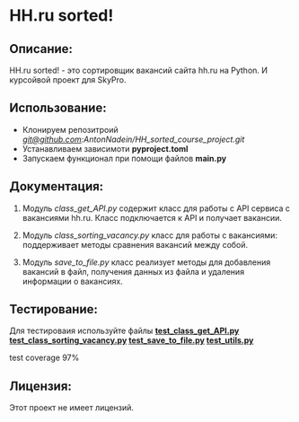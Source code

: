 # HH.ru sorted!

## Описание:

HH.ru sorted! - это сортировщик вакансий сайта hh.ru на Python. И курсойвой проект для SkyPro.

## Использование:
* Клонируем репозитроий *git@github.com:AntonNadein/HH_sorted_course_project.git*
* Устанавливаем зависимоти **pyproject.toml**
* Запускаем функционал при помощи файлов **main.py**


## Документация:
1. Модуль *class_get_API.py* содержит класс для работы с API сервиса с вакансиями hh.ru. 
Класс подключается к API и получает вакансии.

2. Модуль *class_sorting_vacancy.py* класс для работы с вакансиями: поддерживает методы сравнения
вакансий между собой.

3. Модуль *save_to_file.py* класс реализует методы для добавления вакансий в файл,
получения данных из файла и удаления информации о вакансиях.


## Тестирование:
Для тестироваия используйте файлы 
**[test_class_get_API.py](tests%2Ftest_class_get_API.py)
[test_class_sorting_vacancy.py](tests%2Ftest_class_sorting_vacancy.py)
[test_save_to_file.py](tests%2Ftest_save_to_file.py)
[test_utils.py](tests%2Ftest_utils.py)**

test coverage 97%

## Лицензия:

Этот проект не имеет лицензий.